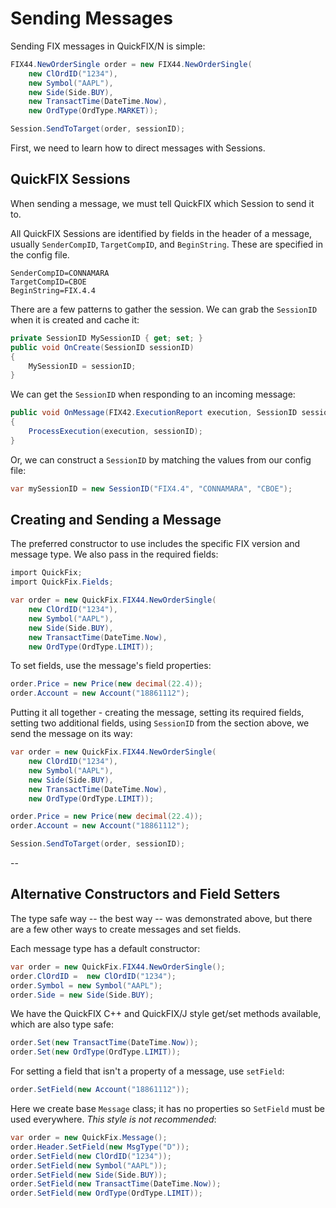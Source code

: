 Sending Messages
================

Sending FIX messages in QuickFIX/N is simple:

```c#
FIX44.NewOrderSingle order = new FIX44.NewOrderSingle(
    new ClOrdID("1234"),
    new Symbol("AAPL"),
    new Side(Side.BUY),
    new TransactTime(DateTime.Now),
    new OrdType(OrdType.MARKET));

Session.SendToTarget(order, sessionID);
```

First, we need to learn how to direct messages with Sessions.


QuickFIX Sessions
-----------------

When sending a message, we must tell QuickFIX which Session to send it
to.

All QuickFIX Sessions are identified by fields in the header of a
message, usually `SenderCompID`, `TargetCompID`, and `BeginString`.
These are specified in the config file.

```
SenderCompID=CONNAMARA
TargetCompID=CBOE
BeginString=FIX.4.4
```

There are a few patterns to gather the session.  We can grab the `SessionID` when it is created and cache it:

```c#
private SessionID MySessionID { get; set; }
public void OnCreate(SessionID sessionID)
{
    MySessionID = sessionID;
}
```

We can get the `SessionID` when responding to an incoming message:

```c#
public void OnMessage(FIX42.ExecutionReport execution, SessionID sessionID) 
{
    ProcessExecution(execution, sessionID);
}
```

Or, we can construct a `SessionID` by matching the values from
our config file:

```c#
var mySessionID = new SessionID("FIX4.4", "CONNAMARA", "CBOE");
```

Creating and Sending a Message
------------------------------

The preferred constructor to use includes the specific FIX version
and message type.  We also pass in the required fields:

```c#
import QuickFix;
import QuickFix.Fields;

var order = new QuickFix.FIX44.NewOrderSingle(
    new ClOrdID("1234"),
    new Symbol("AAPL"),
    new Side(Side.BUY),
    new TransactTime(DateTime.Now),
    new OrdType(OrdType.LIMIT));
```

To set fields, use the message's field properties:

```c#
order.Price = new Price(new decimal(22.4));
order.Account = new Account("18861112");
```

Putting it all together - creating the message, setting its required
fields, setting two additional fields, using `SessionID` from the
section above, we send the message on its way:

```c#
var order = new QuickFix.FIX44.NewOrderSingle(
    new ClOrdID("1234"),
    new Symbol("AAPL"),
    new Side(Side.BUY),
    new TransactTime(DateTime.Now),
    new OrdType(OrdType.LIMIT));

order.Price = new Price(new decimal(22.4));
order.Account = new Account("18861112");

Session.SendToTarget(order, sessionID);
```

--

Alternative Constructors and Field Setters
------------------------------------------

The type safe way -- the best way -- was demonstrated above, but there
are a few other ways to create messages and set fields.

Each message type has a default constructor:

```c#
var order = new QuickFix.FIX44.NewOrderSingle();
order.ClOrdID =  new ClOrdID("1234");
order.Symbol = new Symbol("AAPL");
order.Side = new Side(Side.BUY);
```

We have the QuickFIX C++ and QuickFIX/J style get/set methods available,
which are also type safe:

```c#
order.Set(new TransactTime(DateTime.Now));
order.Set(new OrdType(OrdType.LIMIT));
```

For setting a field that isn't a property of a message, use `setField`:

```c#
order.SetField(new Account("18861112"));
```

Here we create base `Message` class;  it has no properties so `SetField`
must be used everywhere.  *This style is not recommended*:

```c#
var order = new QuickFix.Message();
order.Header.SetField(new MsgType("D"));
order.SetField(new ClOrdID("1234"));
order.SetField(new Symbol("AAPL"));
order.SetField(new Side(Side.BUY));
order.SetField(new TransactTime(DateTime.Now));
order.SetField(new OrdType(OrdType.LIMIT));
```
